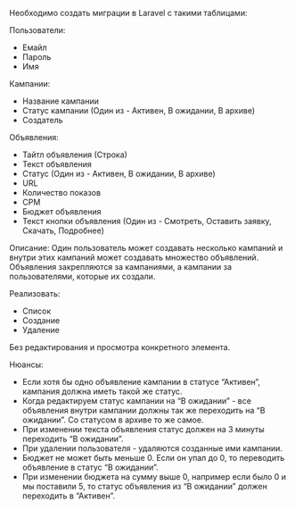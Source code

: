 Необходимо создать миграции в Laravel с такими таблицами:

<p>Пользователи:</p>
<ul>
  <li>Емайл</li>
  <li>Пароль</li>
  <li>Имя</li>
</ul>

<p>Кампании:</p>
<ul>
  <li>Название кампании</li>
  <li>Статус кампании (Один из - Активен, В ожидании, В архиве)</li>
  <li>Создатель</li>
</ul>

<p>Объявления:</p>
<ul>
  <li>Тайтл объявления (Строка)</li>
  <li>Текст объявления</li>
  <li>Статус (Один из - Активен, В ожидании, В архиве)</li>
    <li>URL</li>
    <li>Количество показов</li>
    <li>CPM</li>
    <li>Бюджет объявления</li>
    <li>Текст кнопки объявления (Один из - Смотреть, Оставить заявку, Скачать, Подробнее)
</li>
</ul>

Описание: 
Один пользователь может создавать несколько кампаний и внутри этих кампаний может создавать множество объявлений. 
Объявления закрепляются за кампаниями, а кампании за пользователями, которые их создали. 

<p>Реализовать:</p>
<ul>
  <li>Список</li>
  <li>Создание</li>
  <li>Удаление</li>
</ul>
 Без редактирования и просмотра конкретного элемента.

 <p>Нюансы:</p>
<ul>
  <li>Если хотя бы одно объявление кампании в статусе “Активен”, кампания должна иметь такой же статус.</li>
  <li>Когда редактируем статус кампании на “В ожидании” - все объявления внутри кампании должны так же переходить на “В ожидании”. Со статусом в архиве то же самое. </li>
  <li>При изменении текста объявления статус должен на 3 минуты переходить “В ожидании”.</li>
     <li>При удалении пользователя - удаляются созданные ими кампании.</li>
     <li>Бюджет не может быть меньше 0. Если он упал до 0, то переводить объявление в статус “В ожидании”.</li>
     <li>При изменении бюджета на сумму выше 0, например если было 0 и мы поставили 5, то статус объявления из “В ожидании” должен переходить в “Активен”.</li>
</ul>
